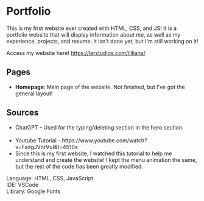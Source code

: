 # Portfolio

This is my first website ever created with HTML, CSS, and JS! It is a portfolio website that will display information about me, as well as my experience, projects, and resume. It isn't done yet, but I'm still working on it!

Access my website here! https://lerstudios.com/lilliana/

## Pages
<ul>
  <li><b>Homepage</b>: Main page of the website. Not finished, but I've got the general layout!</li>
</ul>

## Sources

<ul>
<li>  ChatGPT - Used for the typing/deleting section in the hero section. <br><br>
</li>

<li> Youtube Tutorial - https://www.youtube.com/watch?v=FazgJVnrVuI&t=4510s
  <li>Since this is my first website, I watched this tutorial to help me understand and create the website! I kept the menu animation the same, but the rest of the code has been greatly modified.</li>
  </li>
</ul>

Language: HTML, CSS, JavaScript <br>
IDE: VSCode <br>
Library: Google Fonts <br>
